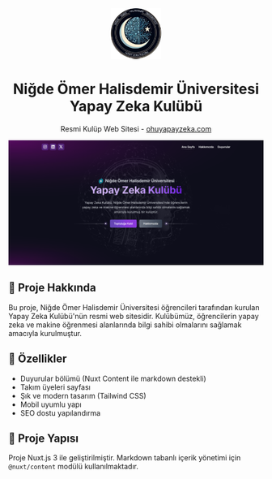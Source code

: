 <div align="center">
  <img src="https://raw.githubusercontent.com/mustafacangoktas/ohu-ai-club-website/main/public/logo.png" height="100" alt="OHÜ Yapay Zeka Kulübü Logo" />
  <h1>Niğde Ömer Halisdemir Üniversitesi Yapay Zeka Kulübü</h1>
  <p>Resmi Kulüp Web Sitesi - <a href="https://ohuyapayzeka.com">ohuyapayzeka.com</a></p>
</div>

![Ekran Görüntüsü](https://raw.githubusercontent.com/mustafacangoktas/ohu-ai-club-website/main/public/screenshot.png)

## 📌 Proje Hakkında

Bu proje, Niğde Ömer Halisdemir Üniversitesi öğrencileri tarafından kurulan Yapay Zeka Kulübü'nün resmi web sitesidir.
Kulübümüz, öğrencilerin yapay zeka ve makine öğrenmesi alanlarında bilgi sahibi olmalarını sağlamak amacıyla
kurulmuştur.

## 🚀 Özellikler

- Duyurular bölümü (Nuxt Content ile markdown destekli)
- Takım üyeleri sayfası
- Şık ve modern tasarım (Tailwind CSS)
- Mobil uyumlu yapı
- SEO dostu yapılandırma

## 📁 Proje Yapısı

Proje Nuxt.js 3 ile geliştirilmiştir. Markdown tabanlı içerik yönetimi için `@nuxt/content` modülü kullanılmaktadır.
